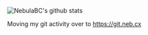 ![NebulaBC's github stats](https://github-readme-stats.vercel.app/api?username=nebulabc&show_icons=true&theme=radical)

Moving my git activity over to https://git.neb.cx
